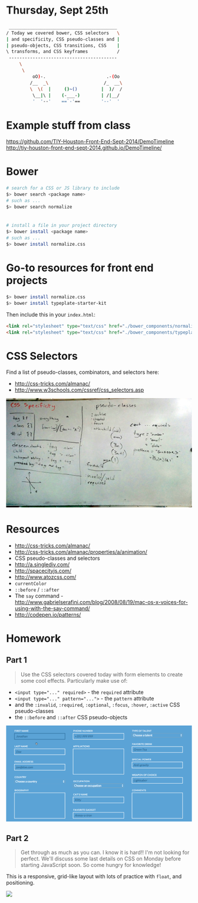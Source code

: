 # Thursday, Sept 25th


```sh
 _________________________________________
/ Today we covered bower, CSS selectors   \
| and specificity, CSS pseudo-classes and |
| pseudo-objects, CSS transitions, CSS    |
\ transforms, and CSS keyframes           /
 -----------------------------------------
     \
      \
          oO)-.                       .-(Oo
         /__  _\                     /_  __\
         \  \(  |     ()~()         |  )/  /
          \__|\ |    (-___-)        | /|__/
          '  '--'    ==`-'==        '--'  '
```

# Example stuff from class

https://github.com/TIY-Houston-Front-End-Sept-2014/DemoTimeline
http://tiy-houston-front-end-sept-2014.github.io/DemoTimeline/

# Bower

```sh
# search for a CSS or JS library to include
$> bower search <package name>
# such as ...
$> bower search normalize


# install a file in your project directory
$> bower install <package name>
# such as ...
$> bower install normalize.css
```

# Go-to resources for front end projects

```sh
$> bower install normalize.css
$> bower install typeplate-starter-kit
```

Then include this in your `index.html`:

```html
<link rel="stylesheet" type="text/css" href="./bower_components/normalize.css/normalize.css">
<link rel="stylesheet" type="text/css" href="./bower_components/typeplate-starter-kit/css/typeplate.css">
```

# CSS Selectors

Find a list of pseudo-classes, combinators, and selectors here:

- http://css-tricks.com/almanac/
- http://www.w3schools.com/cssref/css_selectors.asp

![](./examples/whiteboards/2.jpg)

# Resources

- http://css-tricks.com/almanac/
- http://css-tricks.com/almanac/properties/a/animation/
- CSS pseudo-classes and selectors
- http://a.singlediv.com/
- http://spacecityjs.com/
- http://www.atozcss.com/
- `currentColor`
- `::before` / `::after`
- The `say` command - http://www.gabrielserafini.com/blog/2008/08/19/mac-os-x-voices-for-using-with-the-say-command/
- http://codepen.io/patterns/

# Homework

## Part 1

> Use the CSS selectors covered today with form elements to create some cool effects. Particularly make use of:

- `<input type="..." required>` - the `required` attribute
- `<input type="..." pattern="...">` - the `pattern` attribute
- and the `:invalid`, `:required`, `:optional`, `:focus`, `:hover`, `:active` CSS pseudo-classes
- the `::before` and `::after` CSS pseudo-objects

![](./examples/day04/forms.gif)

## Part 2

> Get through as much as you can. I know it is hard!! I'm not looking for perfect. We'll discuss some last details on CSS on Monday before starting JavaScript soon. So come hungry for knowledge!

This is a responsive, grid-like layout with lots of practice with `float`, and positioning.

![](./examples/day0/forms.gif)